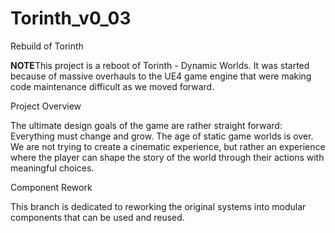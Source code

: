 # Torinth_v0_03
Rebuild of Torinth

**NOTE**This project is a reboot of Torinth - Dynamic Worlds. It was started because of massive overhauls to the UE4 game engine
that were making code maintenance difficult as we moved forward. 

Project Overview

The ultimate design goals of the game are rather straight forward: Everything must change and grow. The age of static game worlds
is over. We are not trying to create a cinematic experience, but rather an experience where the player can shape the story of 
the world through their actions with meaningful choices.


Component Rework

This branch is dedicated to reworking the original systems into modular components that can be used and reused.
